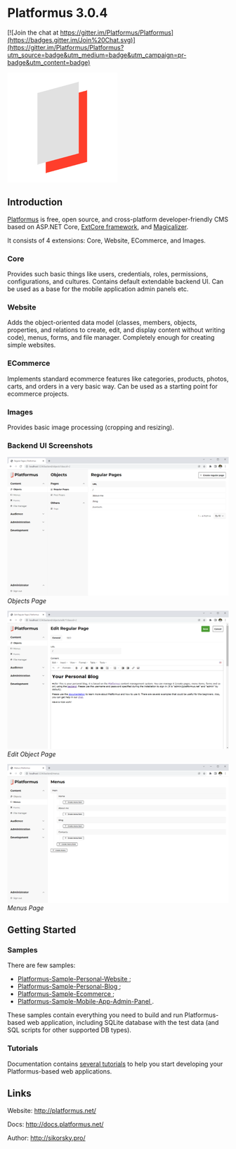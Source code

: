 # Platformus 3.0.4

[![Join the chat at https://gitter.im/Platformus/Platformus](https://badges.gitter.im/Join%20Chat.svg)](https://gitter.im/Platformus/Platformus?utm_source=badge&utm_medium=badge&utm_campaign=pr-badge&utm_content=badge)

![Platformus logotype](platformus_github_icon.png)

## Introduction

[Platformus](https://github.com/Platformus/Platformus) is free, open source, and cross-platform developer-friendly CMS
based on ASP.NET Core, [ExtCore framework](https://github.com/ExtCore/ExtCore),
and [Magicalizer](https://github.com/Magicalizer/Magicalizer).

It consists of 4 extensions: Core, Website, ECommerce, and Images.

### Core

Provides such basic things like users, credentials, roles, permissions, configurations, and cultures.
Contains default extendable backend UI. Can be used as a base for the mobile application admin panels etc.

### Website

Adds the object-oriented data model (classes, members, objects, properties, and relations to create, edit,
and display content without writing code), menus, forms, and file manager. Completely enough for creating simple websites.

### ECommerce

Implements standard ecommerce features like categories, products, photos, carts, and orders in a very basic way.
Can be used as a starting point for ecommerce projects.

### Images

Provides basic image processing (cropping and resizing).

### Backend UI Screenshots

![Objects Page](objects_page.png)
*Objects Page*

![Edit Object Page](edit_object_page.png)
*Edit Object Page*

![Menus Page](menus_page.png)
*Menus Page*

## Getting Started

### Samples

There are few samples:

* [Platformus-Sample-Personal-Website ](https://github.com/Platformus/Platformus-Sample-Personal-Website );
* [Platformus-Sample-Personal-Blog ](https://github.com/Platformus/Platformus-Sample-Personal-Blog );
* [Platformus-Sample-Ecommerce ](https://github.com/Platformus/Platformus-Sample-Ecommerce );
* [Platformus-Sample-Mobile-App-Admin-Panel ](https://github.com/Platformus/Platformus-Sample-Mobile-App-Admin-Panel ).

These samples contain everything you need to build and run Platformus-based web application, including SQLite
database with the test data (and SQL scripts for other supported DB types).

### Tutorials

Documentation contains [several tutorials](http://docs.platformus.net/en/latest/getting_started/index.html)
to help you start developing your Platformus-based web applications.

## Links

Website: http://platformus.net/

Docs: http://docs.platformus.net/

Author: http://sikorsky.pro/
